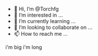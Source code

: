 - 👋 Hi, I’m @Torchfg
- 👀 I’m interested in ...
- 🌱 I’m currently learning ...
- 💞️ I’m looking to collaborate on ...
- 📫 How to reach me ...

<!---
Torchfg/Torchfg is a ✨ special ✨ repository because its `README.md` (this file) appears on your GitHub profile.
You can click the Preview link to take a look at your changes.
--->i'm big i'm long
